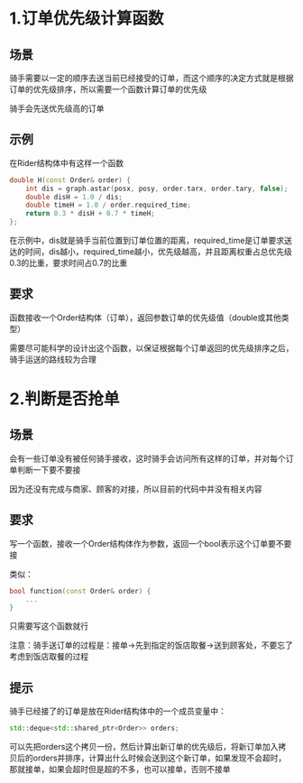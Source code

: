 # 1.订单优先级计算函数

## 场景

骑手需要以一定的顺序去送当前已经接受的订单，而这个顺序的决定方式就是根据订单的优先级排序，所以需要一个函数计算订单的优先级

骑手会先送优先级高的订单

## 示例

在Rider结构体中有这样一个函数

```cpp
double H(const Order& order) {
    int dis = graph.astar(posx, posy, order.tarx, order.tary, false);
    double disH = 1.0 / dis;
    double timeH = 1.0 / order.required_time;
    return 0.3 * disH + 0.7 * timeH;
};
```

在示例中，dis就是骑手当前位置到订单位置的距离，required_time是订单要求送达的时间，dis越小，required_time越小，优先级越高，并且距离权重占总优先级0.3的比重，要求时间占0.7的比重

## 要求

函数接收一个Order结构体（订单），返回参数订单的优先级值（double或其他类型）

需要尽可能科学的设计出这个函数，以保证根据每个订单返回的优先级排序之后，骑手运送的路线较为合理

# 2.判断是否抢单

## 场景

会有一些订单没有被任何骑手接收，这时骑手会访问所有这样的订单，并对每个订单判断一下要不要接

因为还没有完成与商家、顾客的对接，所以目前的代码中并没有相关内容

## 要求

写一个函数，接收一个Order结构体作为参数，返回一个bool表示这个订单要不要接

类似：

```cpp
bool function(const Order& order) {
    ...
}
```

只需要写这个函数就行

注意：骑手送订单的过程是：接单->先到指定的饭店取餐->送到顾客处，不要忘了考虑到饭店取餐的过程

## 提示

骑手已经接了的订单是放在Rider结构体中的一个成员变量中：

```cpp
std::deque<std::shared_ptr<Order>> orders;
```

可以先把orders这个拷贝一份，然后计算出新订单的优先级后，将新订单加入拷贝后的orders并排序，计算出什么时候会送到这个新订单，如果发现不会超时，那就接单，如果会超时但是超的不多，也可以接单，否则不接单